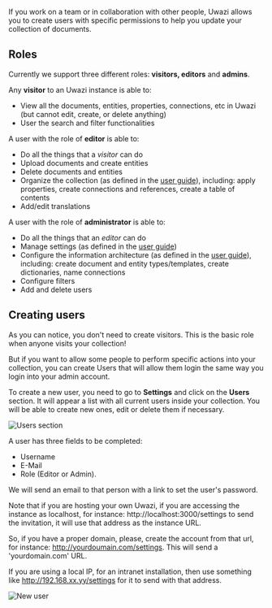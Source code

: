 If you work on a team or in collaboration with other people, Uwazi allows you to create users with specific permissions to help you update your collection of documents.

Roles
-----

Currently we support three different roles: **visitors, editors** and **admins**.

Any **visitor** to an Uwazi instance is able to:
- View all the documents, entities, properties, connections, etc in Uwazi (but cannot edit, create, or delete anything)
- User the search and filter functionalities

A user with the role of **editor** is able to:
- Do all the things that a _visitor_ can do
- Upload documents and create entities
- Delete documents and entities
- Organize the collection (as defined in the [user guide](https://github.com/huridocs/uwazi/wiki)), including: apply properties, create connections and references, create a table of contents
- Add/edit translations

A user with the role of **administrator** is able to:
- Do all the things that an _editor_ can do
- Manage settings (as defined in the [user guide](https://github.com/huridocs/uwazi/wiki))
- Configure the information architecture (as defined in the [user guide](https://github.com/huridocs/uwazi/wiki)), including: create document and entity types/templates, create dictionaries, name connections
- Configure filters
- Add and delete users

Creating users
-------------------

As you can notice, you don't need to create visitors. This is the basic role when anyone visits your collection!

But if you want to allow some people to perform specific actions into your collection, you can create Users that will allow them login the same way you login into your admin account.

To create a new user, you need to go to **Settings** and click on the **Users** section. It will appear a list with all current users inside your collection. You will be able to create new ones, edit or delete them if necessary.

![Users section](http://huridocs.github.io/uwazi-assets/wiki/screenshots/users-base.png)

A user has three fields to be completed:

- Username
- E-Mail
- Role (Editor or Admin).

We will send an email to that person with a link to set the user's password. 

Note that if you are hosting your own Uwazi, if you are accessing the instance as localhost, for instance: http://localhost:3000/settings to send the invitation, it will use that address as the instance URL.

So, if you have a proper domain, please, create the account from that url, for instance: http://yourdoumain.com/settings. This will send a 'yourdomain.com' URL.

If you are using a local IP, for an intranet installation, then use something like http://192.168.xx.yy/settings for it to send with that address.

![New user](http://huridocs.github.io/uwazi-assets/wiki/screenshots/users-new.png)